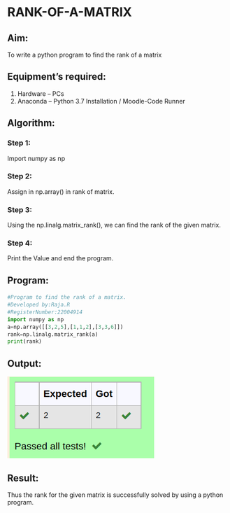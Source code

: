 # RANK-OF-A-MATRIX
## Aim:
To write a python program to find the rank of a matrix
## Equipment’s required:
1. 	Hardware – PCs
2. 	Anaconda – Python 3.7 Installation / Moodle-Code Runner
## Algorithm:
### Step 1: 
Import numpy as np
### Step 2: 
Assign in np.array() in rank of matrix.
### Step 3: 
Using the np.linalg.matrix_rank(), we can find the rank of the given matrix.
### Step 4: 
Print the Value and end the program.
## Program:
```Python
#Program to find the rank of a matrix.
#Developed by:Raja.R
#RegisterNumber:22004914
import numpy as np
a=np.array([[3,2,5],[1,1,2],[3,3,6]])
rank=np.linalg.matrix_rank(a)
print(rank)
```
## Output:
!['output'](/Screenshot%20from%202023-01-08%2015-31-20.png)
## Result:
Thus the rank for the given matrix is successfully solved by  using a python program.

